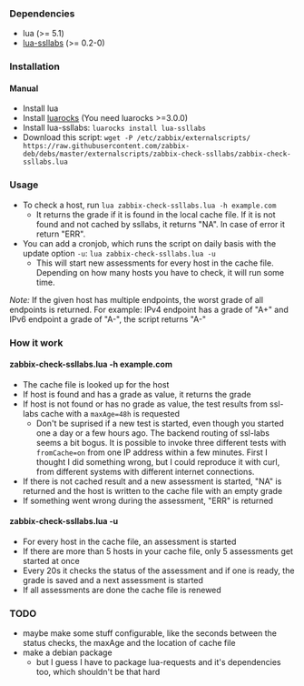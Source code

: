 ### Dependencies

* lua (>= 5.1)
* [lua-ssllabs](https://github.com/imolein/lua-ssllabs) (>= 0.2-0)

### Installation

#### Manual

* Install lua
* Install [luarocks](https://github.com/luarocks/luarocks/wiki/Documentation#Quick_start) (You need luarocks >=3.0.0)
* Install lua-ssllabs: `luarocks install lua-ssllabs`
* Download this script: `wget -P /etc/zabbix/externalscripts/ https://raw.githubusercontent.com/zabbix-deb/debs/master/externalscripts/zabbix-check-ssllabs/zabbix-check-ssllabs.lua`

### Usage

* To check a host, run `lua zabbix-check-ssllabs.lua -h example.com`
   * It returns the grade if it is found in the local cache file. If it is not found and not cached by ssllabs, it returns "NA". In case of error it return "ERR".
* You can add a cronjob, which runs the script on daily basis with the update option `-u`: `lua zabbix-check-ssllabs.lua -u`
   * This will start new assessments for every host in the cache file. Depending on how many hosts you have to check, it will run some time.

*Note:* If the given host has multiple endpoints, the worst grade of all endpoints is returned. For example: IPv4 endpoint has a grade of "A+" and IPv6 endpoint a grade of "A-", the script returns "A-"

### How it work

#### zabbix-check-ssllabs.lua -h example.com

* The cache file is looked up for the host
* If host is found and has a grade as value, it returns the grade
* If host is not found or has no grade as value, the test results from ssl-labs cache with a `maxAge=48h` is requested
   * Don't be suprised if a new test is started, even though you started one a day or a few hours ago. The backend routing of ssl-labs seems a bit bogus. It is possible to invoke three different tests with `fromCache=on` from one IP address within a few minutes. First I thought I did something wrong, but I could reproduce it with curl, from different systems with different internet connections.
* If there is not cached result and a new assessment is started, "NA" is returned and the host is written to the cache file with an empty grade
* If something went wrong during the assessment, "ERR" is returned

#### zabbix-check-ssllabs.lua -u

* For every host in the cache file, an assessment is started
* If there are more than 5 hosts in your cache file, only 5 assessments get started at once
* Every 20s it checks the status of the assessment and if one is ready, the grade is saved and a next assessment is started
* If all assessments are done the cache file is renewed

### TODO

* maybe make some stuff configurable, like the seconds between the status checks, the maxAge and the location of cache file
* make a debian package
   * but I guess I have to package lua-requests and it's dependencies too, which shouldn't be that hard
